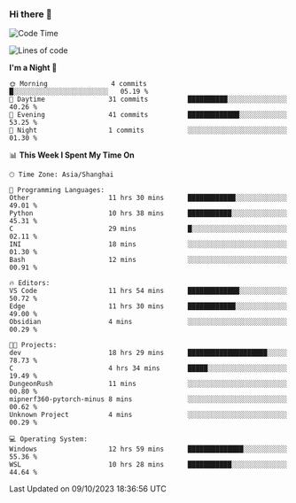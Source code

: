 ### Hi there 👋

<!--
**GwenKaplan/GwenKaplan** is a ✨ _special_ ✨ repository because its `README.md` (this file) appears on your GitHub profile.

Here are some ideas to get you started:

- 🔭 I’m currently working on ...
- 🌱 I’m currently learning ...
- 👯 I’m looking to collaborate on ...
- 🤔 I’m looking for help with ...
- 💬 Ask me about ...
- 📫 How to reach me: ...
- 😄 Pronouns: ...
- ⚡ Fun fact: ...
-->

<!--START_SECTION:waka-->
![Code Time](http://img.shields.io/badge/Code%20Time-656%20hrs%206%20mins-blue)

![Lines of code](https://img.shields.io/badge/From%20Hello%20World%20I%27ve%20Written-113.1%20thousand%20lines%20of%20code-blue)

**I'm a Night 🦉** 

```text
🌞 Morning                4 commits           █░░░░░░░░░░░░░░░░░░░░░░░░   05.19 % 
🌆 Daytime                31 commits          ██████████░░░░░░░░░░░░░░░   40.26 % 
🌃 Evening                41 commits          █████████████░░░░░░░░░░░░   53.25 % 
🌙 Night                  1 commits           ░░░░░░░░░░░░░░░░░░░░░░░░░   01.30 % 
```


📊 **This Week I Spent My Time On** 

```text
🕑︎ Time Zone: Asia/Shanghai

💬 Programming Languages: 
Other                    11 hrs 30 mins      ████████████░░░░░░░░░░░░░   49.01 % 
Python                   10 hrs 38 mins      ███████████░░░░░░░░░░░░░░   45.31 % 
C                        29 mins             █░░░░░░░░░░░░░░░░░░░░░░░░   02.11 % 
INI                      18 mins             ░░░░░░░░░░░░░░░░░░░░░░░░░   01.30 % 
Bash                     12 mins             ░░░░░░░░░░░░░░░░░░░░░░░░░   00.91 % 

🔥 Editors: 
VS Code                  11 hrs 54 mins      █████████████░░░░░░░░░░░░   50.72 % 
Edge                     11 hrs 30 mins      ████████████░░░░░░░░░░░░░   49.00 % 
Obsidian                 4 mins              ░░░░░░░░░░░░░░░░░░░░░░░░░   00.29 % 

🐱‍💻 Projects: 
dev                      18 hrs 29 mins      ████████████████████░░░░░   78.73 % 
C                        4 hrs 34 mins       █████░░░░░░░░░░░░░░░░░░░░   19.49 % 
DungeonRush              11 mins             ░░░░░░░░░░░░░░░░░░░░░░░░░   00.80 % 
mipnerf360-pytorch-minus 8 mins              ░░░░░░░░░░░░░░░░░░░░░░░░░   00.62 % 
Unknown Project          4 mins              ░░░░░░░░░░░░░░░░░░░░░░░░░   00.29 % 

💻 Operating System: 
Windows                  12 hrs 59 mins      ██████████████░░░░░░░░░░░   55.36 % 
WSL                      10 hrs 28 mins      ███████████░░░░░░░░░░░░░░   44.64 % 
```


 Last Updated on 09/10/2023 18:36:56 UTC
<!--END_SECTION:waka-->
